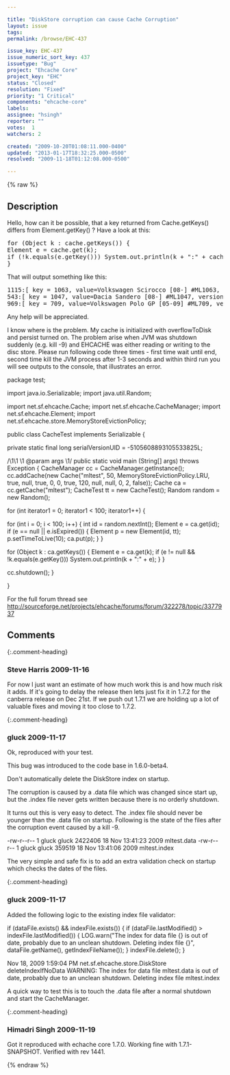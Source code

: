 ```yaml
---

title: "DiskStore corruption can cause Cache Corruption"
layout: issue
tags: 
permalink: /browse/EHC-437

issue_key: EHC-437
issue_numeric_sort_key: 437
issuetype: "Bug"
project: "Ehcache Core"
project_key: "EHC"
status: "Closed"
resolution: "Fixed"
priority: "1 Critical"
components: "ehcache-core"
labels: 
assignee: "hsingh"
reporter: ""
votes:  1
watchers: 2

created: "2009-10-20T01:08:11.000-0400"
updated: "2013-01-17T18:32:25.000-0500"
resolved: "2009-11-18T01:12:08.000-0500"

---
```




{% raw %}



## Description

<div markdown="1" class="description">


Hello,
how can it be possible, that a key returned from Cache.getKeys() differs from Element.getKey() ? Have a look at this:
<pre>
for (Object k : cache.getKeys()) {
Element e = cache.get(k);
if (!k.equals(e.getKey())) System.out.println(k + ":" + cache.get(k));
}
</pre>
That will output something like this:
<pre>
1115:[ key = 1063, value=Volkswagen Scirocco [08-] #ML1063, version=1, hitCount=1, CreationTime = 1250175156170, LastAccessTime = 1251192946288 ]
543:[ key = 1047, value=Dacia Sandero [08-] #ML1047, version=1, hitCount=1, CreationTime = 1250170668653, LastAccessTime = 1251192946288 ]
969:[ key = 709, value=Volkswagen Polo GP [05-09] #ML709, version=1, hitCount=1, CreationTime = 1250175156170, LastAccessTime = 1251192946335 ]
</pre>

Any help will be appreciated.

I know where is the problem. My cache is initialized with overflowToDisk and persist turned on. The problem arise when JVM was shutdown suddenly (e.g. kill -9) and EHCACHE was either reading or writing to the disc store. Please run following code three times - first time wait until end, second time kill the JVM process after 1-3 seconds and within third run you will see outputs to the console, that illustrates an error.

package test;

import java.io.Serializable;
import java.util.Random;

import net.sf.ehcache.Cache;
import net.sf.ehcache.CacheManager;
import net.sf.ehcache.Element;
import net.sf.ehcache.store.MemoryStoreEvictionPolicy;

public class CacheTest implements Serializable {

private static final long serialVersionUID = -5105608893105533825L;

/\1\1
\1 @param args
\1/
public static void main (String[] args) throws Exception {
CacheManager cc = CacheManager.getInstance();
cc.addCache(new Cache("mltest", 50, MemoryStoreEvictionPolicy.LRU, true, null, true, 0, 0, true, 120, null, null, 0, 2, false));
Cache ca = cc.getCache("mltest");
CacheTest tt = new CacheTest();
Random random = new Random();

for (int iterator1 = 0; iterator1 < 100; iterator1++) {

for (int i = 0; i < 100; i++) {
int id = random.nextInt();
Element e = ca.get(id);
if (e == null || e.isExpired()) {
Element p = new Element(id, tt);
p.setTimeToLive(10);
ca.put(p);
}
}

for (Object k : ca.getKeys()) {
Element e = ca.get(k);
if (e != null && !k.equals(e.getKey())) System.out.println(k + ":" + e);
}
}

cc.shutdown();
}

}

For the full forum thread see http://sourceforge.net/projects/ehcache/forums/forum/322278/topic/3377937


</div>

## Comments


{:.comment-heading}
### **Steve Harris** <span class="date">2009-11-16</span>

<div markdown="1" class="comment">

For now I just want an estimate of how much work this is and how much risk it adds. If it's going to delay the release then lets just fix it in 1.7.2 for the canberra release on Dec 21st. If we push out 1.7.1 we are holding up a lot of valuable fixes and moving it too close to 1.7.2.


</div>


{:.comment-heading}
### **gluck** <span class="date">2009-11-17</span>

<div markdown="1" class="comment">

Ok, reproduced with your test. 

This bug was introduced to the code base in 1.6.0-beta4.

<action dev="Greg Luck" type="update" issue="2003322">
                Don't automatically delete the DiskStore index on startup.
</action>

The corruption is caused by a .data file which was changed since start up, but the .index file never gets written because there is no orderly shutdown.

It turns out this is very easy to detect. The .index file should never be younger than the .data file on startup. Following is the state of the files after the corruption event caused by a kill -9.

-rw-r--r--   1 gluck  gluck  2422406 18 Nov 13:41:23 2009 mltest.data
-rw-r--r--   1 gluck  gluck   359519 18 Nov 13:41:06 2009 mltest.index

The very simple and safe fix is to add an extra validation check on startup which checks the dates of the files.

</div>


{:.comment-heading}
### **gluck** <span class="date">2009-11-17</span>

<div markdown="1" class="comment">

Added the following logic to the existing index file validator:

if (dataFile.exists() && indexFile.exists()) {
            if (dataFile.lastModified() > indexFile.lastModified()) {
                LOG.warn("The index for data file {} is out of date, probably due to an unclean shutdown. Deleting index file {}",
                        dataFile.getName(), getIndexFileName());
            }
            indexFile.delete();
}

Nov 18, 2009 1:59:04 PM net.sf.ehcache.store.DiskStore deleteIndexIfNoData
WARNING: The index for data file mltest.data is out of date, probably due to an unclean shutdown. Deleting index file mltest.index

A quick way to test this is to touch the .data file after a normal shutdown and start the CacheManager.

</div>


{:.comment-heading}
### **Himadri Singh** <span class="date">2009-11-19</span>

<div markdown="1" class="comment">

Got it reproduced with echache core 1.7.0. Working fine with 1.7.1-SNAPSHOT. Verified with rev  1441.

</div>



{% endraw %}
